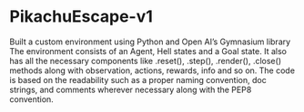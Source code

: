 # PikachuEscape-v1
Built a custom environment using Python and Open AI’s Gymnasium library
The environment consists of an Agent, Hell states and a Goal state. It also has all the necessary components like .reset(), .step(), .render(), .close() methods along with observation, actions, rewards, info and so on. 
The code is based on the readability such as a proper naming convention, doc strings, and comments wherever necessary along with the PEP8 convention. 
